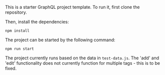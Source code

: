 
This is a starter GraphQL project template. To run it, first clone the repository.

Then, install the dependencies:

`npm install`

The project can be started by the following command:

`npm run start`

The project currently runs based on the data in `test-data.js`. The 'add' and 'edit' functionality does not currently function for multiple tags - this is to be fixed.
